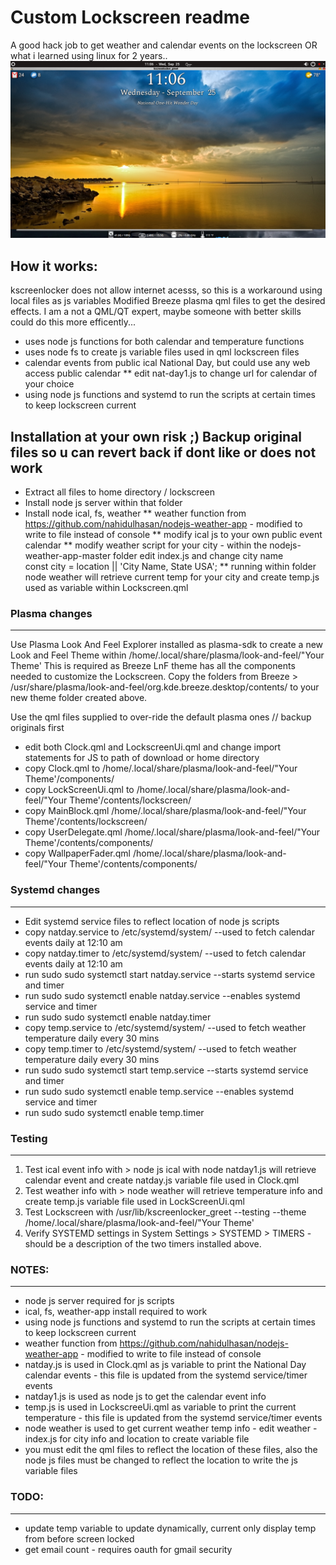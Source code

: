# Custom Lockscreen readme

A good hack job to get weather and calendar events on the lockscreen
OR what i learned using linux for 2 years..
![Image of Lockscreen](lock-screen1.png)

## How it works:
kscreenlocker does not allow internet acesss, so this is a workaround using local files as js variables
Modified Breeze plasma qml files to get the desired effects.
I am a not a QML/QT expert, maybe someone with better skills could do this more efficently...

* uses node js functions for both calendar and temperature functions
* uses node fs to create js variable files used in qml lockscreen files
* calendar events from public ical National Day, but could use any web access public calendar
** edit nat-day1.js to change url for calendar of your choice
* using node js functions and systemd to run the scripts at certain times to keep lockscreen current

## Installation at your own risk ;)  Backup original files so u can revert back if dont like or does not work

* Extract all files to home directory / lockscreen
* Install node js server within that folder
* Install node ical, fs, weather
    ** weather function from https://github.com/nahidulhasan/nodejs-weather-app - modified to write to file instead of console
    ** modify ical js to your own public event calendar
    ** modify weather script for your city - 
        within the nodejs-weather-app-master folder edit index.js and change city name   
             const city = location || 'City Name, State USA';
        ** running within folder node weather will retrieve current temp for your city and create
        temp.js used as variable within Lockscreen.qml

### Plasma changes
_____________
Use Plasma Look And Feel Explorer installed as plasma-sdk to create a new Look and Feel Theme within 
/home/.local/share/plasma/look-and-feel/"Your Theme'
This is required as Breeze LnF theme has all the components needed to customize the Lockscreen.
Copy the folders from Breeze > /usr/share/plasma/look-and-feel/org.kde.breeze.desktop/contents/
to your new theme folder created above.

Use the qml files supplied to over-ride the default plasma ones // backup originals first
* edit both Clock.qml and LockscreenUi.qml and change import statements for JS to path of download or home directory
* copy Clock.qml to /home/.local/share/plasma/look-and-feel/"Your Theme'/components/
* copy LockScreenUi.qml to /home/.local/share/plasma/look-and-feel/"Your Theme'/contents/lockscreen/
* copy MainBlock.qml  /home/.local/share/plasma/look-and-feel/"Your Theme'/contents/lockscreen/
* copy UserDelegate.qml /home/.local/share/plasma/look-and-feel/"Your Theme'/contents/components/
* copy WallpaperFader.qml  /home/.local/share/plasma/look-and-feel/"Your Theme'/contents/components/


### Systemd changes
_________
* Edit systemd service files to reflect location of node js scripts
* copy natday.service to /etc/systemd/system/       --used to fetch calendar events daily at 12:10 am
* copy natday.timer to /etc/systemd/system/         --used to fetch calendar events daily at 12:10 am
* run sudo sudo systemctl start natday.service      --starts systemd service and timer
* run sudo sudo systemctl enable natday.service     --enables systemd service and timer
* run sudo sudo systemctl enable natday.timer
* copy temp.service to /etc/systemd/system/        --used to fetch weather temperature daily every 30 mins
* copy temp.timer to /etc/systemd/system/          --used to fetch weather temperature daily every 30 mins
* run sudo sudo systemctl start temp.service       --starts systemd service and timer
* run sudo sudo systemctl enable temp.service      --enables systemd service and timer
* run sudo sudo systemctl enable temp.timer

### Testing
___________

1. Test ical event info with > node js ical with node natday1.js  will retrieve calendar event and create natday.js variable file used in Clock.qml
2. Test weather info with > node weather will retrieve temperature info and create temp.js variable file used in LockScreenUi.qml
3. Test Lockscreen with /usr/lib/kscreenlocker_greet --testing --theme /home/.local/share/plasma/look-and-feel/"Your Theme'
4. Verify SYSTEMD settings in System Settings  > SYSTEMD > TIMERS  - should be a description of the two timers installed above.

### NOTES:
____________
* node js server required for js scripts
* ical, fs, weather-app install required to work
* using node js functions and systemd to run the scripts at certain times to keep lockscreen current
* weather function from https://github.com/nahidulhasan/nodejs-weather-app - modified to write to file instead of console
* natday.js is used in Clock.qml as js variable to print the National Day calendar events - 
    this file is updated from the   systemd service/timer events
* natday1.js is used as node js to get the calendar event info
* temp.js is used in LockscreeUi.qml as variable to print the current temperature  - 
    this file is updated from the systemd service/timer events
* node weather is used to get current weather temp info  - edit weather - index.js for city info and 
   location to create variable file
* you must edit the qml files to reflect the location of these files, also the node js files must be changed 
    to reflect the location to write the js variable files

### TODO:
_________
* update temp variable to update dynamically, current only display temp from before screen locked
* get email count - requires oauth for gmail security
